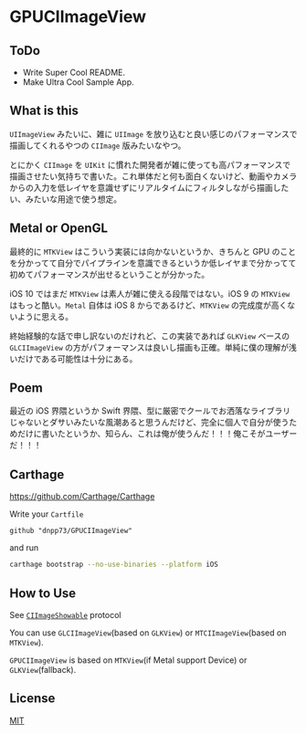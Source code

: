 GPUCIImageView
===========


## ToDo

- Write Super Cool README.
- Make Ultra Cool Sample App.


## What is this

`UIImageView` みたいに、雑に `UIImage` を放り込むと良い感じのパフォーマンスで描画してくれるやつの `CIImage` 版みたいなやつ。

とにかく `CIImage` を `UIKit` に慣れた開発者が雑に使っても高パフォーマンスで描画させたい気持ちで書いた。これ単体だと何も面白くないけど、動画やカメラからの入力を低レイヤを意識せずにリアルタイムにフィルタしながら描画したい、みたいな用途で使う想定。


## Metal or OpenGL

最終的に `MTKView` はこういう実装には向かないというか、きちんと GPU のことを分かってて自分でパイプラインを意識できるというか低レイヤまで分かってて初めてパフォーマンスが出せるということが分かった。

iOS 10 ではまだ `MTKView` は素人が雑に使える段階ではない。iOS 9 の `MTKView` はもっと酷い。`Metal` 自体は iOS 8 からであるけど、`MTKView` の完成度が高くないように思える。

終始経験的な話で申し訳ないのだけれど、この実装であれば `GLKView` ベースの `GLCIImageView` の方がパフォーマンスは良いし描画も正確。単純に僕の理解が浅いだけである可能性は十分にある。


## Poem

最近の iOS 界隈というか Swift 界隈、型に厳密でクールでお洒落なライブラリじゃないとダサいみたいな風潮あると思うんだけど、完全に個人で自分が使うためだけに書いたというか、知らん、これは俺が使うんだ！！！俺こそがユーザーだ！！！


## Carthage

https://github.com/Carthage/Carthage

Write your `Cartfile`

```
github "dnpp73/GPUCIImageView"
```

and run

```sh
carthage bootstrap --no-use-binaries --platform iOS
```


## How to Use

See [`CIImageShowable`](/GPUCIImageView/CIImageShowable.swift) protocol

You can use `GLCIImageView`(based on `GLKView`) or `MTCIImageView`(based on `MTKView`).

`GPUCIImageView` is based on `MTKView`(if Metal support Device) or `GLKView`(fallback).


## License

[MIT](/LICENSE)
